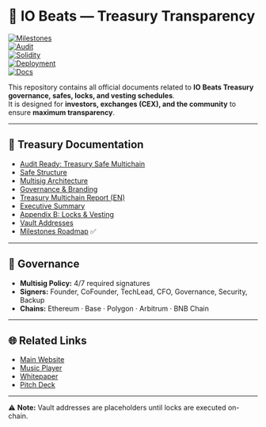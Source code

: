 # 💎 IO Beats — Treasury Transparency  

[![Milestones](https://img.shields.io/badge/Milestones-Roadmap-blue)](./docs/MILESTONES.md)  
[![Audit](https://img.shields.io/badge/Audit-Cyberscope-brightgreen.svg)](https://raw.githubusercontent.com/cyberscope-io/audits/main/iob/audit.pdf)  
[![Solidity](https://img.shields.io/badge/Solidity-0.8.24-blue.svg?logo=solidity)](https://docs.soliditylang.org/en/v0.8.24/)  
[![Deployment](https://img.shields.io/badge/Deployed-MultiChain-purple.svg)](https://github.com/iobeatss/IOB-Smart-contract#deployment)  
[![Docs](https://img.shields.io/badge/Docs-Available-brightgreen.svg)](https://github.com/iobeatss/iobeats-docs)  

This repository contains all official documents related to **IO Beats Treasury governance, safes, locks, and vesting schedules**.  
It is designed for **investors, exchanges (CEX), and the community** to ensure **maximum transparency**.

---

## 📄 Treasury Documentation
- [Audit Ready: Treasury Safe Multichain](./docs/treasury/IOB_Treasury_Safe_Multichain_AuditReady.pdf)  
- [Safe Structure](./docs/treasury/IOB_Safe_Structure.pdf)  
- [Multisig Architecture](./docs/treasury/IOB_Safe_Multisig_Architecture.pdf)  
- [Governance & Branding](./docs/treasury/IOB_Treasury_Governance.pdf)  
- [Treasury Multichain Report (EN)](./docs/treasury/IOB_Treasury_Multichain_EN_v1_fixed.pdf)  
- [Executive Summary](./docs/treasury/IOB_Treasury_Multichain_Executive_Summary.pdf)  
- [Appendix B: Locks & Vesting](./docs/treasury/IOB_Treasury_AppendixB_Locks_Vesting_v4.pdf)  
- [Vault Addresses](./docs/treasury/addresses.md)  
- [Milestones Roadmap](./docs/MILESTONES.md) ✅  

---

## 🔐 Governance
- **Multisig Policy:** 4/7 required signatures  
- **Signers:** Founder, CoFounder, TechLead, CFO, Governance, Security, Backup  
- **Chains:** Ethereum · Base · Polygon · Arbitrum · BNB Chain  

---

## 🌐 Related Links
- [Main Website](https://iobeats.com)  
- [Music Player](https://open.iobeats.com)  
- [Whitepaper](https://open.iobeats.com/doc/iobeats-white-paper.pdf)  
- [Pitch Deck](https://open.iobeats.com/doc/iobeats-pitch-deck.pdf)  

---

⚠️ **Note:** Vault addresses are placeholders until locks are executed on-chain.
